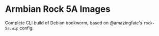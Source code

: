 # Armbian Rock 5A Images

Complete CLI build of Debian bookworm, based on @amazingfate's `rock-5a.wip` config.
